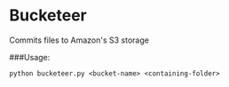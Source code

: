 Bucketeer
========

Commits files to Amazon's S3 storage


###Usage:

`python bucketeer.py <bucket-name> <containing-folder>`

